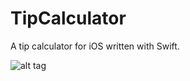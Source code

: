 TipCalculator
=============

A tip calculator for iOS written with Swift.

![alt tag](http://i.imgur.com/jVPkja5.gif)
